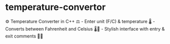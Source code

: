 # temperature-convertor
⚙️ Temperature Converter in C++ ⚖️ - Enter unit (F/C) &amp; temperature 🌡️ - Converts between Fahrenheit and Celsius 🌡️🔁 - Stylish interface with entry &amp; exit comments 📝🚪
